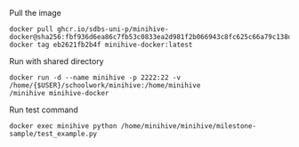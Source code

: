 
Pull the image
```
docker pull ghcr.io/sdbs-uni-p/minihive-docker@sha256:fbf936d6ea86c7fb53c0833ea2d981f2b066943c8fc625c66a79c138d8262531
docker tag eb2621fb2b4f minihive-docker:latest
```

Run with shared directory
```
docker run -d --name minihive -p 2222:22 -v /home/{$USER}/schoolwork/minihive:/home/minihive
/minihive minihive-docker
```

Run test command
```
docker exec minihive python /home/minihive/minihive/milestone-sample/test_example.py
```
